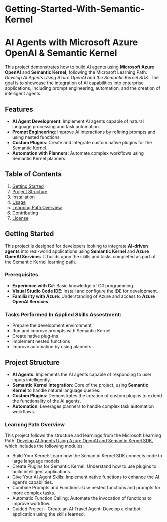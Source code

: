 # Getting-Started-With-Semantic-Kernel
# AI Agents with Microsoft Azure OpenAI & Semantic Kernel

This project demonstrates how to build AI agents using **Microsoft Azure OpenAI** and **Semantic Kernel**, following the Microsoft Learning Path: *Develop AI Agents Using Azure OpenAI and the Semantic Kernel SDK*. The goal is to showcase the integration of AI capabilities into enterprise applications, including prompt engineering, automation, and the creation of intelligent agents.

## Features

- **AI Agent Development**: Implement AI agents capable of natural language processing and task automation.
- **Prompt Engineering**: Improve AI interactions by refining prompts and using nested functions.
- **Custom Plugins**: Create and integrate custom native plugins for the Semantic Kernel.
- **Automation with Planners**: Automate complex workflows using Semantic Kernel planners.

## Table of Contents

1. [Getting Started](#getting-started)
2. [Project Structure](#project-structure)
3. [Installation](#installation)
4. [Usage](#usage)
5. [Learning Path Overview](#learning-path-overview)
6. [Contributing](#contributing)
7. [License](#license)

## Getting Started

This project is designed for developers looking to integrate **AI-driven agents** into real-world applications using **Semantic Kernel** and **Azure OpenAI Services**. It builds upon the skills and tasks completed as part of the Semantic Kernel learning path.

### Prerequisites

- **Experience with C#**: Basic knowledge of C# programming.
- **Visual Studio Code IDE**: Install and configure the IDE for development.
- **Familiarity with Azure**: Understanding of Azure and access to **Azure OpenAI Services**.

### Tasks Performed In Applied Skills Assestment:

- Prepare the development environment
- Run and improve prompts with Semantic Kernel
- Create native plug-ins
- Implement nested functions
- Improve automation by using planners

## Project Structure

- **AI Agents**: Implements the AI agents capable of responding to user inputs intelligently.
- **Semantic Kernel Integration**: Core of the project, using **Semantic Kernel** to handle natural language queries.
- **Custom Plugins**: Demonstrates the creation of custom plugins to extend the functionality of the AI agents.
- **Automation**: Leverages planners to handle complex task automation workflows.


### Learning Path Overview
This project follows the structure and learnings from the Microsoft Learning Path: [Develop AI Agents Using Azure OpenAI and Semantic Kernel SDK](https://learn.microsoft.com/en-us/training/paths/develop-ai-agents-azure-open-ai-semantic-kernel-sdk/), which includes the following modules:

- Build Your Kernel: Learn how the Semantic Kernel SDK connects code to large language models.
- Create Plugins for Semantic Kernel: Understand how to use plugins to build intelligent applications.
- Give Your AI Agent Skills: Implement native functions to enhance the AI agent’s capabilities.
- Combine Prompts and Functions: Use nested functions and prompts for more complex tasks.
- Automatic Function Calling: Automate the invocation of functions to improve workflow.
- Guided Project – Create an AI Travel Agent: Develop a chatbot application using the skills learned.

